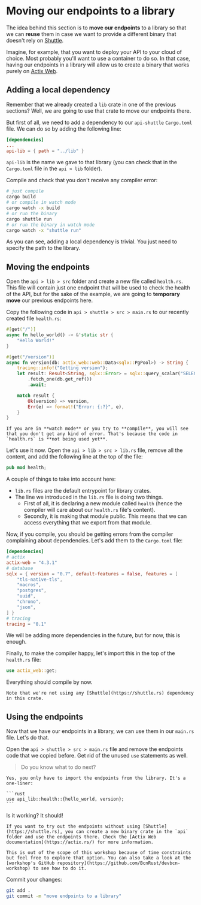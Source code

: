 # Moving our endpoints to a library

The idea behind this section is to **move our endpoints** to a library so that we can **reuse** them in case we want to provide a different binary that doesn't rely on [Shuttle](https://shuttle.rs).

Imagine, for example, that you want to deploy your API to your cloud of choice. Most probably you'll want to use a container to do so. In that case, having our endpoints in a library will allow us to create a binary that works purely on [Actix Web](https://actix.rs).

## Adding a local dependency

Remember that we already created a `lib` crate in one of the previous sections? Well, we are going to use that crate to move our endpoints there.

But first of all, we need to add a dependency to our `api-shuttle` `Cargo.toml` file. We can do so by adding the following line:

```toml
[dependencies]
...
api-lib = { path = "../lib" }
```

`api-lib` is the name we gave to that library (you can check that in the `Cargo.toml` file in the `api > lib` folder).

Compile and check that you don't receive any compiler error:

```bash
# just compile
cargo build
# or compile in watch mode
cargo watch -x build
# or run the binary
cargo shuttle run
# or run the binary in watch mode
cargo watch -x "shuttle run"
```

As you can see, adding a local dependency is trivial. You just need to specify the path to the library.

## Moving the endpoints

Open the `api > lib > src` folder and create a new file called `health.rs`. This file will contain just one endpoint that will be used to check the health of the API, but for the sake of the example, we are going to **temporary move** our previous endpoints here.

Copy the following code in `api > shuttle > src > main.rs` to our recently created file `health.rs`:

```rust
#[get("/")]
async fn hello_world() -> &'static str {
    "Hello World!"
}

#[get("/version")]
async fn version(db: actix_web::web::Data<sqlx::PgPool>) -> String {
    tracing::info!("Getting version");
    let result: Result<String, sqlx::Error> = sqlx::query_scalar("SELECT version()")
        .fetch_one(db.get_ref())
        .await;

    match result {
        Ok(version) => version,
        Err(e) => format!("Error: {:?}", e),
    }
}
```

```admonish 
If you are in **watch mode** or you try to **compile**, you will see that you don't get any kind of error. That's because the code in `health.rs` is **not being used yet**. 
```

Let's use it now. Open the `api > lib > src > lib.rs` file, remove all the content, and add the following line at the top of the file:

```rust
pub mod health;
```

A couple of things to take into account here:

- `lib.rs` files are the default entrypoint for library crates.
- The line we introduced in the `lib.rs` file is doing two things. 
  - First of all, it is declaring a new module called `health` (hence the compiler will care about our `health.rs` file's content).
  - Secondly, it is making that module public. This means that we can access everything that we export from that module.

Now, if you compile, you should be getting errors from the compiler complaining about dependencies. Let's add them to the `Cargo.toml` file:

```toml
[dependencies]
# actix
actix-web = "4.3.1"
# database
sqlx = { version = "0.7", default-features = false, features = [
    "tls-native-tls",
    "macros",
    "postgres",
    "uuid",
    "chrono",
    "json",
] }
# tracing
tracing = "0.1"
```

We will be adding more dependencies in the future, but for now, this is enough.

Finally, to make the compiler happy, let's import this in the top of the `health.rs` file:

```rust
use actix_web::get;
```

Everything should compile by now.

```admonish
Note that we're not using any [Shuttle](https://shuttle.rs) dependency in this crate.
```

## Using the endpoints

Now that we have our endpoints in a library, we can use them in our `main.rs` file. Let's do that.

Open the `api > shuttle > src > main.rs` file and remove the endpoints code that we copied before. Get rid of the unused `use` statements as well.

> Do you know what to do next?

~~~admonish tip title="Solution" collapsible=true
Yes, you only have to import the endpoints from the library. It's a one-liner:

```rust
use api_lib::health::{hello_world, version};
```
~~~

Is it working? It should!

```admonish example title="Actix Standalone"
If you want to try out the endpoints without using [Shuttle](https://shuttle.rs), you can create a new binary crate in the `api` folder and use the endpoints there. Check the [Actix Web documentation](https://actix.rs/) for more information.

This is out of the scope of this workshop because of time constraints but feel free to explore that option. You can also take a look at the [workshop's GitHub repository](https://github.com/BcnRust/devbcn-workshop) to see how to do it.
```

Commit your changes:

```bash
git add .
git commit -m "move endpoints to a library"
```

